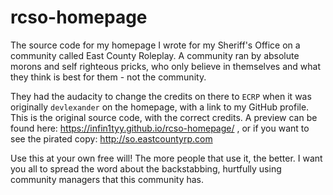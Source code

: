 # rcso-homepage

The source code for my homepage I wrote for my Sheriff's Office on a community called East County Roleplay. A community ran by absolute morons and self righteous pricks, who only believe in themselves and what they think is best for them - not the community.

They had the audacity to change the credits on there to `ECRP` when it was originally `devlexander` on the homepage, with a link to my GitHub profile. This is the original source code, with the correct credits. A preview can be found here: https://infin1tyy.github.io/rcso-homepage/ , or if you want to see the pirated copy: http://so.eastcountyrp.com

Use this at your own free will! The more people that use it, the better. I want you all to spread the word about the backstabbing, hurtfully using community managers that this community has.
